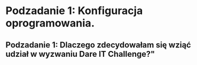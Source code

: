 # Podzadanie 1: Konfiguracja oprogramowania.
## Podzadanie 1: Dlaczego zdecydowałam się wziąć udział w wyzwaniu Dare IT Challenge?"